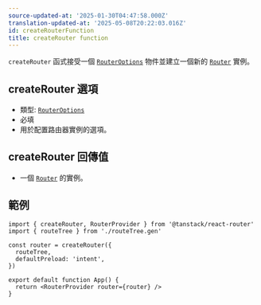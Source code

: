 ```yaml
---
source-updated-at: '2025-01-30T04:47:58.000Z'
translation-updated-at: '2025-05-08T20:22:03.016Z'
id: createRouterFunction
title: createRouter function
---
```


`createRouter` 函式接受一個 [`RouterOptions`](./RouterOptionsType.md) 物件並建立一個新的 [`Router`](./RouterClass.md) 實例。

## createRouter 選項

- 類型: [`RouterOptions`](./RouterOptionsType.md)
- 必填
- 用於配置路由器實例的選項。

## createRouter 回傳值

- 一個 [`Router`](./RouterType.md) 的實例。

## 範例

```tsx
import { createRouter, RouterProvider } from '@tanstack/react-router'
import { routeTree } from './routeTree.gen'

const router = createRouter({
  routeTree,
  defaultPreload: 'intent',
})

export default function App() {
  return <RouterProvider router={router} />
}
```
